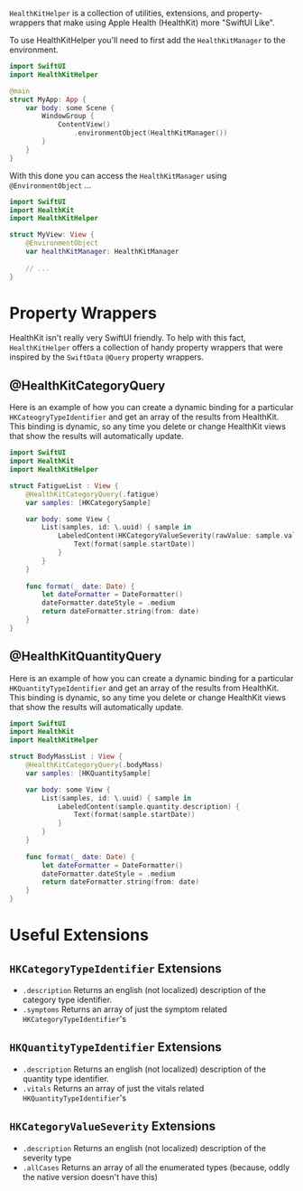 `HealthKitHelper` is a collection of utilities, extensions, and property-wrappers that make using Apple Health (HealthKit) more "SwiftUI Like".

To use HealthKitHelper you'll need to first add the `HealthKitManager` to the environment.  

```swift
import SwiftUI
import HealthKitHelper

@main
struct MyApp: App {
    var body: some Scene {
        WindowGroup {
            ContentView()
                .environmentObject(HealthKitManager())
        }
    }
}
```

With this done you can access the `HealthKitManager` using `@EnvironmentObject` ...

```swift
import SwiftUI
import HealthKit
import HealthKitHelper

struct MyView: View {
    @EnvironmentObject 
    var healthKitManager: HealthKitManager
    
    // ...
}
```

# Property Wrappers
HealthKit isn't really very SwiftUI friendly.  To help with this fact, `HealthKitHelper` offers a collection of 
handy property wrappers that were inspired by the `SwiftData` `@Query` property wrappers.

## @HealthKitCategoryQuery
Here is an example of how you can create a dynamic binding for a particular `HKCateogryTypeIdentifier` and get 
an array of the results from HealthKit.  This binding is dynamic, so any time you delete or change HealthKit 
views that show the results will automatically update.

```swift
import SwiftUI
import HealthKit
import HealthKitHelper

struct FatigueList : View {
    @HealthKitCategoryQuery(.fatigue)
    var samples: [HKCategorySample]

    var body: some View {
        List(samples, id: \.uuid) { sample in
            LabeledContent(HKCategoryValueSeverity(rawValue: sample.value)!.description) {
                Text(format(sample.startDate))
            }
        }
    }
    
    func format(_ date: Date) {
        let dateFormatter = DateFormatter()
        dateFormatter.dateStyle = .medium
        return dateFormatter.string(from: date)
    }
}
```

## @HealthKitQuantityQuery
Here is an example of how you can create a dynamic binding for a particular `HKQuantityTypeIdentifier` and get 
an array of the results from HealthKit.  This binding is dynamic, so any time you delete or change HealthKit 
views that show the results will automatically update.

```swift
import SwiftUI
import HealthKit
import HealthKitHelper

struct BodyMassList : View {
    @HealthKitCategoryQuery(.bodyMass)
    var samples: [HKQuantitySample]

    var body: some View {
        List(samples, id: \.uuid) { sample in
            LabeledContent(sample.quantity.description) {
                Text(format(sample.startDate))
            }
        }
    }
    
    func format(_ date: Date) {
        let dateFormatter = DateFormatter()
        dateFormatter.dateStyle = .medium
        return dateFormatter.string(from: date)
    }
}
```

# Useful Extensions

## `HKCategoryTypeIdentifier` Extensions

* `.description` Returns an english (not localized) description of the category type identifier.
* `.symptoms` Returns an array of just the symptom related `HKCategoryTypeIdentifier`'s


## `HKQuantityTypeIdentifier` Extensions

* `.description` Returns an english (not localized) description of the quantity type identifier.
* `.vitals` Returns an array of just the vitals related `HKQuantityTypeIdentifier`'s

## `HKCategoryValueSeverity` Extensions

* `.description` Returns an english (not localized) description of the severity type
* `.allCases` Returns an array of all the enumerated types (because, oddly the native version doesn't have this)
